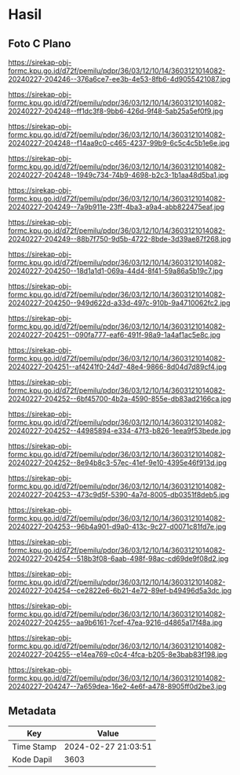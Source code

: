 # Hasil

## Foto C Plano

https://sirekap-obj-formc.kpu.go.id/d72f/pemilu/pdpr/36/03/12/10/14/3603121014082-20240227-204246--376a6ce7-ee3b-4e53-8fb6-4d9055421087.jpg

https://sirekap-obj-formc.kpu.go.id/d72f/pemilu/pdpr/36/03/12/10/14/3603121014082-20240227-204248--ff1dc3f8-9bb6-426d-9f48-5ab25a5ef0f9.jpg

https://sirekap-obj-formc.kpu.go.id/d72f/pemilu/pdpr/36/03/12/10/14/3603121014082-20240227-204248--f14aa9c0-c465-4237-99b9-6c5c4c5b1e6e.jpg

https://sirekap-obj-formc.kpu.go.id/d72f/pemilu/pdpr/36/03/12/10/14/3603121014082-20240227-204248--1949c734-74b9-4698-b2c3-1b1aa48d5ba1.jpg

https://sirekap-obj-formc.kpu.go.id/d72f/pemilu/pdpr/36/03/12/10/14/3603121014082-20240227-204249--7a9b911e-23ff-4ba3-a9a4-abb822475eaf.jpg

https://sirekap-obj-formc.kpu.go.id/d72f/pemilu/pdpr/36/03/12/10/14/3603121014082-20240227-204249--88b7f750-9d5b-4722-8bde-3d39ae87f268.jpg

https://sirekap-obj-formc.kpu.go.id/d72f/pemilu/pdpr/36/03/12/10/14/3603121014082-20240227-204250--18d1a1d1-069a-44d4-8f41-59a86a5b19c7.jpg

https://sirekap-obj-formc.kpu.go.id/d72f/pemilu/pdpr/36/03/12/10/14/3603121014082-20240227-204250--949d622d-a33d-497c-910b-9a4710062fc2.jpg

https://sirekap-obj-formc.kpu.go.id/d72f/pemilu/pdpr/36/03/12/10/14/3603121014082-20240227-204251--090fa777-eaf6-491f-98a9-1a4af1ac5e8c.jpg

https://sirekap-obj-formc.kpu.go.id/d72f/pemilu/pdpr/36/03/12/10/14/3603121014082-20240227-204251--af4241f0-24d7-48e4-9866-8d04d7d89cf4.jpg

https://sirekap-obj-formc.kpu.go.id/d72f/pemilu/pdpr/36/03/12/10/14/3603121014082-20240227-204252--6bf45700-4b2a-4590-855e-db83ad2166ca.jpg

https://sirekap-obj-formc.kpu.go.id/d72f/pemilu/pdpr/36/03/12/10/14/3603121014082-20240227-204252--44985894-e334-47f3-b826-1eea9f53bede.jpg

https://sirekap-obj-formc.kpu.go.id/d72f/pemilu/pdpr/36/03/12/10/14/3603121014082-20240227-204252--8e94b8c3-57ec-41ef-9e10-4395e46f913d.jpg

https://sirekap-obj-formc.kpu.go.id/d72f/pemilu/pdpr/36/03/12/10/14/3603121014082-20240227-204253--473c9d5f-5390-4a7d-8005-db0351f8deb5.jpg

https://sirekap-obj-formc.kpu.go.id/d72f/pemilu/pdpr/36/03/12/10/14/3603121014082-20240227-204253--96b4a901-d9a0-413c-9c27-d0071c81fd7e.jpg

https://sirekap-obj-formc.kpu.go.id/d72f/pemilu/pdpr/36/03/12/10/14/3603121014082-20240227-204254--518b3f08-6aab-498f-98ac-cd69de9f08d2.jpg

https://sirekap-obj-formc.kpu.go.id/d72f/pemilu/pdpr/36/03/12/10/14/3603121014082-20240227-204254--ce2822e6-6b21-4e72-89ef-b49496d5a3dc.jpg

https://sirekap-obj-formc.kpu.go.id/d72f/pemilu/pdpr/36/03/12/10/14/3603121014082-20240227-204255--aa9b6161-7cef-47ea-9216-d4865a17f48a.jpg

https://sirekap-obj-formc.kpu.go.id/d72f/pemilu/pdpr/36/03/12/10/14/3603121014082-20240227-204255--e14ea769-c0c4-4fca-b205-8e3bab83f198.jpg

https://sirekap-obj-formc.kpu.go.id/d72f/pemilu/pdpr/36/03/12/10/14/3603121014082-20240227-204247--7a659dea-16e2-4e6f-a478-8905ff0d2be3.jpg


## Metadata

| Key        | Value               |
| ---------- | ------------------- |
| Time Stamp | 2024-02-27 21:03:51 |
| Kode Dapil | 3603                |



